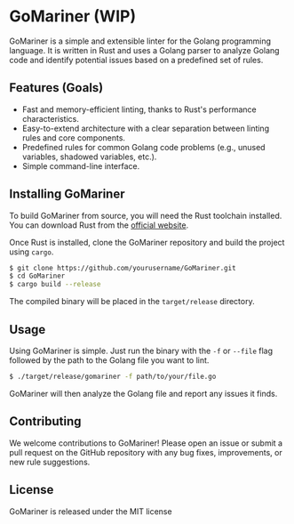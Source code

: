 
# GoMariner (WIP)

GoMariner is a simple and extensible linter for the Golang programming language. It is written in Rust and uses a Golang parser to analyze Golang code and identify potential issues based on a predefined set of rules.

## Features (Goals)

- Fast and memory-efficient linting, thanks to Rust's performance characteristics.
- Easy-to-extend architecture with a clear separation between linting rules and core components.
- Predefined rules for common Golang code problems (e.g., unused variables, shadowed variables, etc.).
- Simple command-line interface.

## Installing GoMariner

To build GoMariner from source, you will need the Rust toolchain installed. You can download Rust from the [official website](https://www.rust-lang.org/tools/install).

Once Rust is installed, clone the GoMariner repository and build the project using `cargo`.

```sh
$ git clone https://github.com/yourusername/GoMariner.git
$ cd GoMariner
$ cargo build --release
```

The compiled binary will be placed in the `target/release` directory.

## Usage

Using GoMariner is simple. Just run the binary with the `-f` or `--file` flag followed by the path to the Golang file you want to lint.

```sh
$ ./target/release/gomariner -f path/to/your/file.go
```

GoMariner will then analyze the Golang file and report any issues it finds.

## Contributing

We welcome contributions to GoMariner! Please open an issue or submit a pull request on the GitHub repository with any bug fixes, improvements, or new rule suggestions.

## License

GoMariner is released under the MIT license
